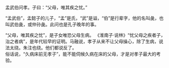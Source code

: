 孟武伯问孝。子曰：“父母，唯其疾之忧。”  

“孟武伯”，孟懿子的儿子，“孟”是氏，“武”是谥，“伯”是行辈字，他的名叫彘，也叫武伯彘，或仲孙彘。此问也是孔子晚年的事。 

“父母，唯其疾之忧”，是子女唯恐父母生病。 《淮南子·说林》“忧父母之疾者子，治之者病”，是年代较早的证明。马融说，孝子从来不让父母操心，除了生病，说法太绕。朱注也绕。他们都说反了。  
俗话说，“久病床前无孝子”，能不能伺候久病在床的父母，才是对孝子最大的考验。 